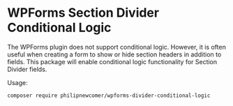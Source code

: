 # WPForms Section Divider Conditional Logic

The WPForms plugin does not support conditional logic. However, it is often useful when creating a form to show or hide section headers in addition to fields. This package will enable conditional logic functionality for Section Divider fields.

Usage:
```
composer require philipnewcomer/wpforms-divider-conditional-logic
```
